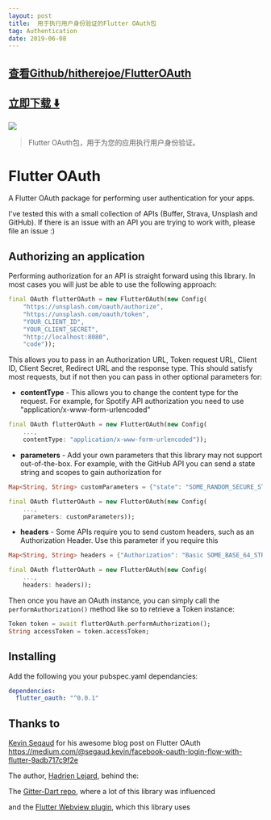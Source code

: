 ```yaml
---
layout: post
title:  用于执行用户身份验证的Flutter OAuth包
tag: Authentication
date: 2019-06-08
---
```


 

## [查看Github/hitherejoe/FlutterOAuth](http://github.com/hitherejoe/FlutterOAuth)
## [立即下载 ️⬇️ ](https://codeload.github.com/hitherejoe/FlutterOAuth/zip/master) 


 
![](https://flutterawesome.com/content/images/2018/10/Flutter-OAuth.jpg)
 
>
> Flutter OAuth包，用于为您的应用执行用户身份验证。
>

 
# Flutter OAuth

A Flutter OAuth package for performing user authentication for your apps.

I've tested this with a small collection of APIs (Buffer, Strava, Unsplash and GitHub). If there
is an issue with an API you are trying to work with, please file an issue :)

## Authorizing an application

Performing authorization for an API is straight forward using this library. In most cases you
will just be able to use the following approach:

```dart
final OAuth flutterOAuth = new FlutterOAuth(new Config(
    "https://unsplash.com/oauth/authorize",
    "https://unsplash.com/oauth/token",
    "YOUR_CLIENT_ID",
    "YOUR_CLIENT_SECRET",
    "http://localhost:8080",
    "code"));
```

This allows you to pass in an Authorization URL, Token request URL, Client ID, Client Secret,
Redirect URL and the response type. This should satisfy most requests, but if not then you can pass
in other optional parameters for:

- __contentType__ - This allows you to change the content type for the request. For example, for Spotify
API authorization you need to use "application/x-www-form-urlencoded"

```dart
final OAuth flutterOAuth = new FlutterOAuth(new Config(
    ...,
    contentType: "application/x-www-form-urlencoded"));
```

- __parameters__ - Add your own parameters that this library may not support out-of-the-box. For example,
with the GitHub API you can send a state string and scopes to gain authorization for

```dart
Map<String, String> customParameters = {"state": "SOME_RANDOM_SECURE_STRING", "scope": "public_repo"};

final OAuth flutterOAuth = new FlutterOAuth(new Config(
    ...,
    parameters: customParameters));
```

- __headers__ - Some APIs require you to send custom headers, such as an Authorization Header. Use this
parameter if you require this

```dart
Map<String, String> headers = {"Authorization": "Basic SOME_BASE_64_STRING"};

final OAuth flutterOAuth = new FlutterOAuth(new Config(
    ...,
    headers: headers));
```

Then once you have an OAuth instance, you can simply call the `performAuthorization()` method like so to retrieve a Token instance:

```dart
Token token = await flutterOAuth.performAuthorization();
String accessToken = token.accessToken;
```
    
## Installing

Add the following you your pubspec.yaml dependancies:

```yaml
dependencies:
  flutter_oauth: "^0.0.1"
```

## Thanks to

[Kevin Seqaud](https://medium.com/@segaud.kevin/facebook-oauth-login-flow-with-flutter-9adb717c9f2e) for his awesome blog post on Flutter OAuth https://medium.com/@segaud.kevin/facebook-oauth-login-flow-with-flutter-9adb717c9f2e

The author, [Hadrien Lejard](https://twitter.com/hadrienlejard), behind the:

The [Gitter-Dart repo](https://github.com/dart-flitter/gitter_dart), where a lot of this library was influenced

and the [Flutter Webview plugin](https://github.com/dart-flitter/flutter_webview_plugin), which this library uses

